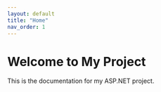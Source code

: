 ```yaml
---
layout: default
title: "Home"
nav_order: 1
---
```


# Welcome to My Project
This is the documentation for my ASP.NET project.
